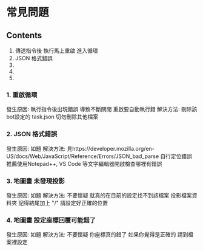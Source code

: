 # 常見問題
## Contents
1. 傳送指令後 執行馬上重啟 進入循環
2. JSON 格式錯誤
3.
4.
5.
### 1. 重啟循環

發生原因: 執行指令後出現錯誤 導致不斷關閉 重啟要自動執行錯
解決方法: 刪除該bot設定的 task.json
切勿刪除其他檔案

### 2. JSON 格式錯誤

發生原因:  如題
解決方法:  見https://developer.mozilla.org/en-US/docs/Web/JavaScript/Reference/Errors/JSON_bad_parse
自行定位錯誤 
推薦使用Notepad++, VS Code 等文字編輯器開啟檢查哪裡有錯誤

### 3. 地圖畫 未發現投影

發生原因:  如題
解決方法:  不要懷疑 就真的在目前的設定找不到該檔案 
投影檔案資料夾 記得結尾加上 "/"
請設定好正確的位置

### 4. 地圖畫 設定座標回覆可能錯了

發生原因:  如題
解決方法:  不要懷疑 你座標真的錯了 如果你覺得是正確的 請到檔案裡設定


